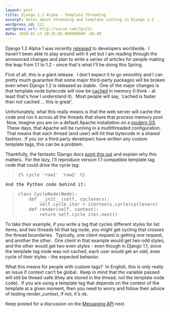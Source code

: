 ```yaml
---
layout: post
title: Django 1.2 Alpha - Template Threading
excerpt: Notes about threading and template caching in Django 1.2
wordpress_id: 221
wordpress_url: http://varud.com/?p=221
date: 2010-01-13 18:35:02.000000000 -05:00
---
```

Django 1.2 Alpha 1 was recently <a href="http://docs.djangoproject.com/en/dev/releases/1.2-alpha-1/">released</a> to developers worldwide.  I haven't been able to play around with it yet but I am reading through the announced changes and plan to write a series of articles for people making the leap from 1.1 to 1.2 - since that's what I'll be doing this Spring.

First of all, this is a giant release.  I don't expect it to go smoothly and I can pretty much guarantee that some major third-party packages will be broken even when Django 1.2 is released as stable.  One of the major changes is that template node bytecode will now be <a href="http://docs.djangoproject.com/en/dev/ref/templates/api/#template-loaders">cached</a> in memory (I think - at least that's how I understand it).  Most people will say, 'cached is faster than not cached ... this is great'.

Unfortunately, what this really means is that the web server will cache the code and run it across all the threads that share that process memory pool.  Now, imagine you are on a default Apache installation on a <a href="http://www.ubuntu.com/products/whatisubuntu/serveredition">modern OS</a>.  These days, that Apache will be running in a multithreaded configuration.  That means that each thread (end user) will hit that bytecode in a shared fashion.  If you (or a third party developer) have written any custom template tags, this can be a problem.

Thankfully, the fantastic Django docs <a href="http://docs.djangoproject.com/en/dev/howto/custom-template-tags/#template-tag-thread-safety">point this out</a> and explain why this matters.  For the lazy, I'll reproduce version 1.1 compatible template tag code that could drive the cycle tag:
<blockquote>
<pre>{% cycle 'row1' 'row2' %}</pre>
</blockquote>
<pre>And the Python code behind it:</pre>
<blockquote>
<pre>class CycleNode(Node):
    def __init__(self, cyclevars):
        self.cycle_iter = itertools.cycle(cyclevars)
    def render(self, context):
        return self.cycle_iter.next()</pre>
</blockquote>
To take their example, if you write a tag that cycles different styles for list items, and two threads hit that tag node, you might get cycling that crosses the thread boundaries.  Typically, one client request is getting one request, and another the other.  One client in that example would get two odd styles, and the other would get two even styles - even though in Django 1.1, since the template tag node was not cached, each user would get an odd, even cycle of their styles - the expected behavior.

What this means for people with custom tags?  In English, this is only really an issue if context can't be global.  Keep in mind that the variable passed will still be thread-safe (they are stored in the thread, not the template node code).  If you are using a template tag that depends on the context of the template at a given moment, then you need to worry and follow their advice of testing render_context, if not, it's ok.

Keep posted for a discussion on the <a href="http://docs.djangoproject.com/en/dev/ref/contrib/messages/#ref-contrib-messages">Messaging API</a> next.
